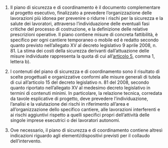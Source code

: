 1. Il piano di sicurezza e di coordinamento è il documento complementare al progetto esecutivo, finalizzato a prevedere l’organizzazione delle lavorazioni più idonea per prevenire o ridurre i rischi per la sicurezza e la salute dei lavoratori, attraverso l’individuazione delle eventuali fasi critiche del processo di costruzione, e la definizione delle relative prescrizioni operative. Il piano contiene misure di concreta fattibilità, è specifico per ogni cantiere temporaneo o mobile ed è redatto secondo quanto previsto nell’allegato XV al decreto legislativo 9 aprile 2008, n. 81. La stima dei costi della sicurezza derivanti dall’attuazione delle misure individuate rappresenta la quota di cui all’[articolo 5](/index.html?article=allegato-1.7-articolo-5&version=1), comma 1, lettera b).

2. I contenuti del piano di sicurezza e di coordinamento sono il risultato di scelte progettuali e organizzative conformi alle misure generali di tutela di cui all’articolo 15 del decreto legislativo n. 81 del 2008, secondo quanto riportato nell’allegato XV al medesimo decreto legislativo in termini di contenuti minimi. In particolare, la relazione tecnica, corredata da tavole esplicative di progetto, deve prevedere l’individuazione, l’analisi e la valutazione dei rischi in riferimento all’area e all’organizzazione dello specifico cantiere, alle lavorazioni interferenti e ai rischi aggiuntivi rispetto a quelli specifici propri dell’attività delle singole imprese esecutrici o dei lavoratori autonomi.

3. Ove necessario, il piano di sicurezza e di coordinamento contiene altresì indicazioni riguardo agli elementi/dispositivi previsti per il collaudo dell’intervento.